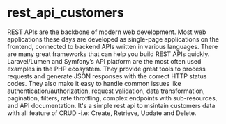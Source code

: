 # rest_api_customers
REST APIs are the backbone of modern web development. Most web applications these days are developed as single-page applications on the frontend, connected to backend APIs written in various languages. 
There are many great frameworks that can help you build REST APIs quickly. Laravel/Lumen and Symfony’s API platform are the most often used examples in the PHP ecosystem. They provide great tools to process requests and generate JSON responses with the correct HTTP status codes. 
They also make it easy to handle common issues like authentication/authorization, request validation, data transformation, pagination, filters, rate throttling, complex endpoints with sub-resources, and API documentation.
It's a simple rest api to msintain customers data with all feature of CRUD -i.e: Create, Retrieve, Update and Delete.
